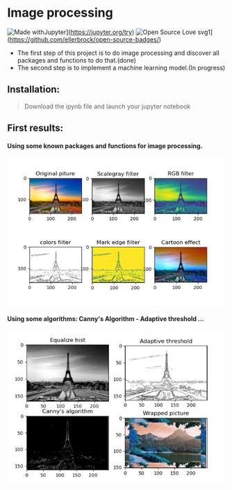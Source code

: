 # Image processing
![Made withJupyter](https://img.shields.io/badge/Made%20with-Jupyter-orange?style=for-the-badge&logo=Jupyter)](https://jupyter.org/try)
![Open Source Love svg1](https://badges.frapsoft.com/os/v1/open-source.svg?v=103)](https://github.com/ellerbrock/open-source-badges/)
* The first step of this project is to do image processing and discover all packages and functions to do that.(done)
* The second step is to implement a machine learning model.(In progress)

## Installation:
> Download the ipynb file and launch your jupyter notebook

## First results:
#### Using some known packages and functions for image processing.
![Result 1](images/result1.PNG)

#### Using some algorithms: Canny's Algorithm - Adaptive threshold ...
![Result 2](/images/result2.PNG)
